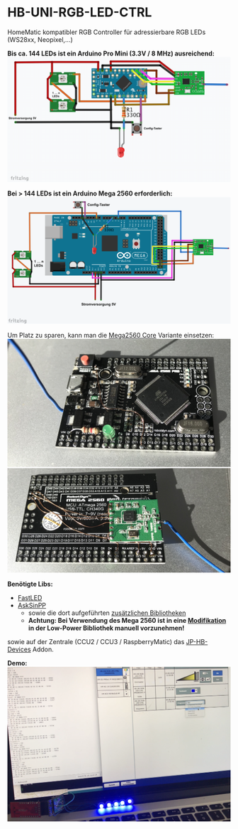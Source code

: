 # HB-UNI-RGB-LED-CTRL
HomeMatic kompatibler RGB Controller für adressierbare RGB LEDs (WS28xx, Neopixel,...)


**Bis ca. 144 LEDs ist ein Arduino Pro Mini (3.3V / 8 MHz) ausreichend:**
![wiring_ProMini](Images/wiring_ProMini.png)

**Bei > 144 LEDs ist ein Arduino Mega 2560 erforderlich:**
![wiring_2560](Images/wiring_2560.png)

Um Platz zu sparen, kann man die [Mega2560 Core](https://de.aliexpress.com/item/Mega-2560-PRO-Embed-CH340G-ATmega2560-16AU-NO-pinheaders-Compatible-for-Arduino-Mega-2560/32802420999.html) Variante einsetzen:<br>
<img src=Images/mega2560_core_front.jpg /><img src=Images/mega2560_core_back.jpg /><br>




**Benötigte Libs:**
 - [FastLED](https://github.com/FastLED/FastLED)
 - [AskSinPP](https://github.com/pa-pa/AskSinPP)
   - sowie die dort aufgeführten [zusätzlichen Bibliotheken](https://github.com/pa-pa/AskSinPP#required-additional-arduino-libraries)
   - **Achtung: Bei Verwendung des Mega 2560 ist in eine [Modifikation](https://github.com/rocketscream/Low-Power/issues/30#issuecomment-336801240) in der Low-Power Bibliothek manuell vorzunehmen!**   

sowie auf der Zentrale (CCU2 / CCU3 / RaspberryMatic) das [JP-HB-Devices](https://github.com/jp112sdl/JP-HB-Devices-addon) Addon.
 
**Demo:**
![demo](Images/sample.png)
